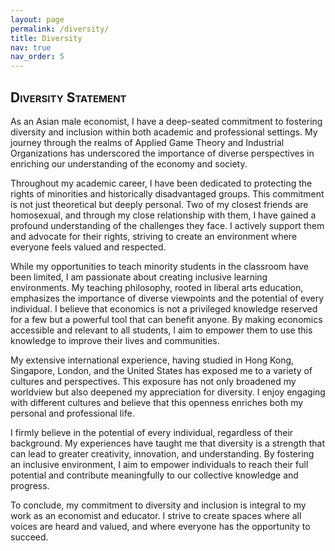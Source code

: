 ```yaml
---
layout: page
permalink: /diversity/
title: Diversity
nav: true
nav_order: 5
---
```


<h2 style="font-variant: small-caps;">Diversity Statement</h2>

As an Asian male economist, I have a deep-seated commitment to fostering diversity and inclusion within both academic and professional settings. My journey through the realms of Applied Game Theory and Industrial Organizations has underscored the importance of diverse perspectives in enriching our understanding of the economy and society.


Throughout my academic career, I have been dedicated to protecting the rights of minorities and historically disadvantaged groups. This commitment is not just theoretical but deeply personal. Two of my closest friends are homosexual, and through my close relationship with them, I have gained a profound understanding of the challenges they face. I actively support them and advocate for their rights, striving to create an environment where everyone feels valued and respected.


While my opportunities to teach minority students in the classroom have been limited, I am passionate about creating inclusive learning environments. My teaching philosophy, rooted in liberal arts education, emphasizes the importance of diverse viewpoints and the potential of every individual. I believe that economics is not a privileged knowledge reserved for a few but a powerful tool that can benefit anyone. By making economics accessible and relevant to all students, I aim to empower them to use this knowledge to improve their lives and communities.


My extensive international experience, having studied in Hong Kong, Singapore, London, and the United States has exposed me to a variety of cultures and perspectives. This exposure has not only broadened my worldview but also deepened my appreciation for diversity. I enjoy engaging with different cultures and believe that this openness enriches both my personal and professional life.

I firmly believe in the potential of every individual, regardless of their background. My experiences have taught me that diversity is a strength that can lead to greater creativity, innovation, and understanding. By fostering an inclusive environment, I aim to empower individuals to reach their full potential and contribute meaningfully to our collective knowledge and progress.

To conclude, my commitment to diversity and inclusion is integral to my work as an economist and educator. I strive to create spaces where all voices are heard and valued, and where everyone has the opportunity to succeed.